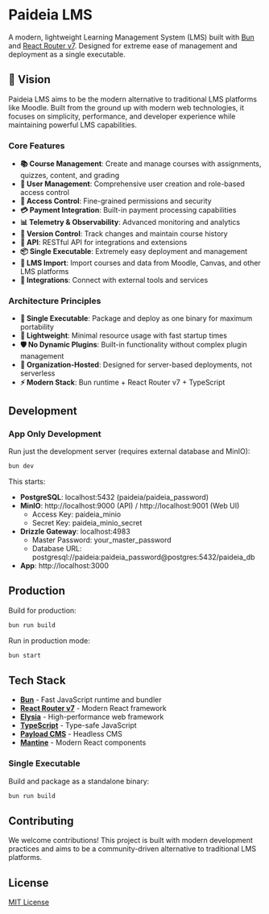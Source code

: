 # Paideia LMS

A modern, lightweight Learning Management System (LMS) built with [Bun](https://bun.sh) and [React Router v7](https://reactrouter.com/). Designed for extreme ease of management and deployment as a single executable.

## 🎯 Vision

Paideia LMS aims to be the modern alternative to traditional LMS platforms like Moodle. Built from the ground up with modern web technologies, it focuses on simplicity, performance, and developer experience while maintaining powerful LMS capabilities.

### Core Features

- **📚 Course Management**: Create and manage courses with assignments, quizzes, content, and grading
- **👥 User Management**: Comprehensive user creation and role-based access control
- **🔐 Access Control**: Fine-grained permissions and security
- **💳 Payment Integration**: Built-in payment processing capabilities
- **📊 Telemetry & Observability**: Advanced monitoring and analytics
- **🔄 Version Control**: Track changes and maintain course history
- **🔌 API**: RESTful API for integrations and extensions
- **📦 Single Executable**: Extremely easy deployment and management
- **🔄 LMS Import**: Import courses and data from Moodle, Canvas, and other LMS platforms
- **🔗 Integrations**: Connect with external tools and services

### Architecture Principles

- **🚀 Single Executable**: Package and deploy as one binary for maximum portability
- **🐰 Lightweight**: Minimal resource usage with fast startup times
- **🛡️ No Dynamic Plugins**: Built-in functionality without complex plugin management
- **🏢 Organization-Hosted**: Designed for server-based deployments, not serverless
- **⚡ Modern Stack**: Bun runtime + React Router v7 + TypeScript

## Development

### App Only Development

Run just the development server (requires external database and MinIO):


```sh
bun dev
```

This starts:
- **PostgreSQL**: localhost:5432 (paideia/paideia_password)
- **MinIO**: http://localhost:9000 (API) / http://localhost:9001 (Web UI)
  - Access Key: paideia_minio
  - Secret Key: paideia_minio_secret
- **Drizzle Gateway**: localhost:4983
  - Master Password: your_master_password
  - Database URL: postgresql://paideia:paideia_password@postgres:5432/paideia_db
- **App**: http://localhost:3000

## Production

Build for production:

```sh
bun run build
```

Run in production mode:

```sh
bun start
```

## Tech Stack

- **[Bun](https://bun.sh)** - Fast JavaScript runtime and bundler
- **[React Router v7](https://reactrouter.com/)** - Modern React framework
- **[Elysia](https://elysiajs.com)** - High-performance web framework
- **[TypeScript](https://typescriptlang.org/)** - Type-safe JavaScript
- **[Payload CMS](https://payloadcms.com/)** - Headless CMS
- **[Mantine](https://mantine.dev/)** - Modern React components

### Single Executable

Build and package as a standalone binary:

```sh
bun run build
```

## Contributing

We welcome contributions! This project is built with modern development practices and aims to be a community-driven alternative to traditional LMS platforms.

## License

[MIT License](LICENSE)
